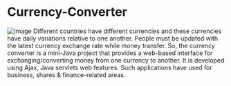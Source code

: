 # Currency-Converter
![image](https://user-images.githubusercontent.com/63540418/123608090-1486e200-d81c-11eb-884a-7eff71bd1bc7.png)
Different countries have different currencies and these currencies have daily variations relative to one another. People must be updated with the latest currency exchange rate while money transfer. So, the currency converter is a mini-Java project that provides a web-based interface for exchanging/converting money from one currency to another. It is developed using Ajax, Java servlets web features. Such applications have used for business, shares & finance-related areas.
